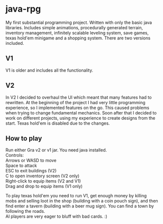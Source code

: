 # java-rpg
My first substantial programming project. Written with only the basic java libraries. 
Includes simple animations, procedurally generated terrain, inventory management,
infinitely scalable leveling system, save games, texas hold'em minigame and a shopping system.
There are two versions included.

## V1
V1 is older and includes all the functionality.

## V2
In V2 I decided to overhaul the UI which meant that many features had to rewritten.
At the beginning of the project I had very little programming experience, so I implemented
features on the go. This caused problems when trying to change fundamental mechanics.
Soon after that I decided to work on different projects, using my experience to create designs
from the start. Texas hold'em is disabled due to the changes.

## How to play
Run either Gra v2 or v1 jar. You need java installed.  
Controls:  
Arrows or WASD to move  
Space to attack  
ESC to exit buildings (V2)  
C to open inventory screen (V2 only)  
Right-click to equip items (V2 and V1)  
Drag and drop to equip items (V1 only)  
  
To play texas hold'em you need to run V1, get enough money by killing mobs and selling loot
in the shop (building with a coin pouch sign),
and then find enter a tavern (building with a beer mug sign). You can find a town by following the roads.  
AI players are very eager to bluff with bad cards. :)
